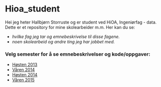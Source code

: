 # Hioa_student
Hei jeg heter Hallbjørn Storruste og er student ved HiOA, Ingeniørfag - data.
Dette er et repository for mine skolearbeider m.m.
Her kan du se:
 - *hvilke fag jeg tar og emnebeskrivelse til disse fagene.*
 - *noen skolearbeid og andre ting jeg har jobbet med.*

### Velg semester for å se emnebeskrivelser og kode/oppgaver:
  - [Høsten 2013](https://github.com/s165519/Hioa_student/tree/master/H2013/fag2013h.md)
  - [Våren 2014](https://github.com/s165519/Hioa_student/tree/master/V2014/fag2014v.md)
  - [Høsten 2014](https://github.com/s165519/Hioa_student/tree/master/H2014/fag2014h.md)
  - [Våren 2015](https://github.com/s165519/Hioa_student/tree/master/V2015/fag2015v.md)
